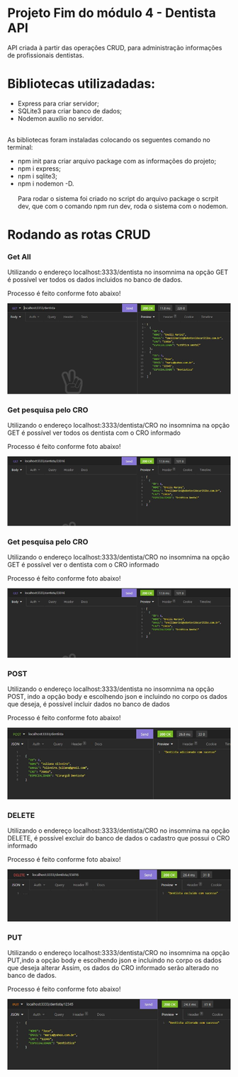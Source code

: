 <h1> Projeto Fim do módulo 4 - Dentista API</h1>
<p>API criada à partir das operações CRUD, para administração informações de profissionais dentistas.<p>


<h1> Bibliotecas utilizadadas:</h1>

- Express para criar servidor;<br>
- SQLite3 para criar banco de dados;<br>
- Nodemon auxílio no servidor.<br>
<br>
As bibliotecas foram instaladas colocando os seguentes comando no terminal:

- npm init para criar arquivo package com as informações do projeto;
- npm i express;
- npm i sqlite3;
- npm i nodemon -D.
<br><br>
Para rodar o sistema foi criado no script do arquivo package o scrpit dev, que com o comando npm run dev, roda o sistema com o nodemon.

<h1>Rodando as rotas CRUD</h1>

<h3>Get All</h3>
<p> Utilizando o endereço localhost:3333/dentista no insomnima na opção GET é possível ver todos os dados incluidos no banco de dados. </p>
<p >
<p>Processo é feito conforme foto abaixo!</p>
  <img alt="getALL" title="#getALL" src="./screenshotsInsomnia/getAll.JPG" />
</p>
<h3>Get pesquisa pelo CRO</h3>
<p> Utilizando o endereço localhost:3333/dentista/CRO no insomnima na opção GET é possível ver todos os dentista com o CRO informado </p>
<p>Processo é feito conforme foto abaixo!</p>
<img alt="getALL" title="#getALL" src="./screenshotsInsomnia/getBusca.JPG" />
<br>
<h3>Get pesquisa pelo CRO</h3>
<p> Utilizando o endereço localhost:3333/dentista/CRO no insomnima na opção GET é possível ver  o dentista com o CRO informado </p>
<p>Processo é feito conforme foto abaixo!</p>
<img alt="getALL" title="#getALL" src="./screenshotsInsomnia/getBusca.JPG" />
<br>
<h3>POST</h3>
<p> Utilizando o endereço localhost:3333/dentista no insomnima na opção POST, indo a opção body e escolhendo json e incluindo no corpo os dados que deseja, é possível incluir dados no banco de dados  </p>
<p>Processo é feito conforme foto abaixo!</p>
<img alt="getALL" title="#getALL" src="./screenshotsInsomnia/post.JPG" />
<br>
<h3>DELETE</h3>
<p> Utilizando o endereço localhost:3333/dentista/CRO no insomnima na opção DELETE, é possível excluir do banco de dados o cadastro que possui o CRO informado   </p>
<p>Processo é feito conforme foto abaixo!</p>
<img alt="getALL" title="#getALL" src="./screenshotsInsomnia/delete.JPG" />
<br>
<h3>PUT</h3>
<p> Utilizando o endereço localhost:3333/dentista/CRO no insomnima na opção PUT,indo a opção body e escolhendo json e incluindo no corpo os dados que deseja alterar Assim, os dados do CRO informado serão alterado no banco de dados.   </p>
<p>Processo é feito conforme foto abaixo!</p>
<img alt="getALL" title="#getALL" src="./screenshotsInsomnia/put.JPG" />



